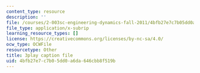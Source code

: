 ```yaml
---
content_type: resource
description: ''
file: /courses/2-003sc-engineering-dynamics-fall-2011/4bfb27e7c7b05dd0a6da646cbb8f519b_tm51lwadMOc.vtt
file_type: application/x-subrip
learning_resource_types: []
license: https://creativecommons.org/licenses/by-nc-sa/4.0/
ocw_type: OCWFile
resourcetype: Other
title: 3play caption file
uid: 4bfb27e7-c7b0-5dd0-a6da-646cbb8f519b
---
```

